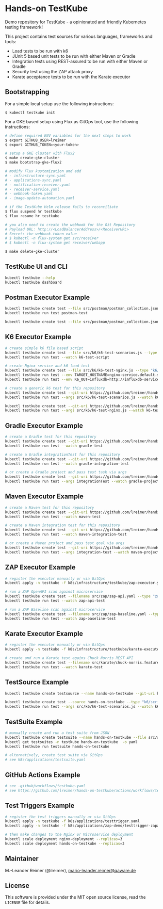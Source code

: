 # Hands-on TestKube

Demo repository for TestKube - a opinionated and friendly Kubernetes testing framework!

This project contains test sources for various languages, frameworks and tools:
- Load tests to be run with k6
- JUnit 5 based unit tests to be run with either Maven or Gradle
- Integration tests using REST-assured to be run with either Maven or Gradle
- Security test using the ZAP attack proxy
- Karate acceptance tests to be run with the Karate executor

## Bootstrapping

For a simple local setup use the following instructions:
```
$ kubectl testkube init
```

For a GKE based setup using Flux as GitOps tool, use the following instructions:
```bash
# define required ENV variables for the next steps to work
$ export GITHUB_USER=lreimer
$ export GITHUB_TOKEN=<your-token>

# setup a GKE cluster with Flux2
$ make create-gke-cluster
$ make bootstrap-gke-flux2

# modify Flux kustomization and add
# - infrastructure-sync.yaml
# - applications-sync.yaml
# - notification-receiver.yaml
# - receiver-service.yaml
# - webhook-token.yaml
# - image-update-automation.yaml

# if the TestKube Helm release fails to reconciliate
$ flux suspend hr testkube
$ flux resume hr testkube

# you also need to create the webhook for the Git Repository
# Payload URL: http://<LoadBalancerAddress>/<ReceiverURL>
# Secret: the webhook-token value
# $ kubectl -n flux-system get svc/receiver
# $ kubectl -n flux-system get receiver/webapp

$ make delete-gke-cluster
```

## TestKube UI and CLI

```bash
kubectl testkube --help 
kubectl testkube dashboard
```

## Postman Executor Example

```bash
kubectl testkube create test --file src/postman/postman_collection.json --type postman/collection --name postman-test
kubectl testkube run test postman-test

kubectl testkube create test --file src/postman/postman_collection.json --type postman/collection --name postman-scheduled-test --schedule="*/5 * * * *"
```

## K6 Executor Example

```bash
# create simple k6 file based script
kubectl testkube create test --file src/k6/k6-test-scenarios.js --type "k6/script" --name k6-test-script
kubectl testkube run test --watch k6-test-script

# create Nginx service and k6 load test
kubectl testkube create test --file src/k6/k6-test-nginx.js --type "k6/script" --name k6-test-nginx
kubectl testkube run test --env TARGET_HOSTNAME=nginx-service.default.svc.cluster.local --watch k6-test-nginx
kubectl testkube run test --env K6_OUT=influxdb=http://influxdb-service:8086/k6 --env TARGET_HOSTNAME=nginx-service.default.svc.cluster.local --watch k6-test-nginx

# create a generic k6 test for this repository
kubectl testkube create test --git-uri https://github.com/lreimer/hands-on-testkube.git --git-branch main --git-path src/k6/ --type "k6/script" --name k6-test-script-git
kubectl testkube run test --args src/k6/k6-test-scenarios.js --watch k6-test-script-git

kubectl testkube create test --git-uri https://github.com/lreimer/hands-on-testkube.git --git-branch main --git-path src/k6/ --type "k6/script" --name k6-test-nginx
kubectl testkube run test --args src/k6/k6-test-nginx.js --watch k6-test-nginx
```

## Gradle Executor Example

```bash
# create a Gradle test for this repository
kubectl testkube create test --git-uri https://github.com/lreimer/hands-on-testkube.git --git-branch main --type "gradle/test" --name gradle-test
kubectl testkube run test --watch gradle-test

# create a Gradle integrationTest for this repository
kubectl testkube create test --git-uri https://github.com/lreimer/hands-on-testkube.git --git-branch main --type "gradle/integrationTest" --name gradle-integration-test
kubectl testkube run test --watch gradle-integration-test

# or create a Gradle project and pass test task via args
kubectl testkube create test --git-uri https://github.com/lreimer/hands-on-testkube.git --git-branch main --type "gradle/project" --name gradle-project
kubectl testkube run test --args integrationTest --watch gradle-project
```

## Maven Executor Example

```bash
# create a Maven test for this repository
kubectl testkube create test --git-uri https://github.com/lreimer/hands-on-testkube.git --git-branch main --type "maven/test" --name maven-test
kubectl testkube run test --watch maven-test

# create a Maven integration test for this repository
kubectl testkube create test --git-uri https://github.com/lreimer/hands-on-testkube.git --git-branch main --type "maven/integration-test" --name maven-integration-test
kubectl testkube run test --watch maven-integration-test

# or create a Maven project and pass test goal via args
kubectl testkube create test --git-uri https://github.com/lreimer/hands-on-testkube.git --git-branch main --type "maven/project" --name maven-project
kubectl testkube run test --args integration-test --watch maven-project
```

## ZAP Executor Example

```bash
# register the executor manually or via GitOps
kubectl apply -n testkube -f k8s/infrastructure/testkube/zap-executor.yaml

# run a ZAP OpenAPI scan against microservice
kubectl testkube create test --filename src/zap/zap-api.yaml --type "zap/api" --name zap-api-test
kubectl testkube run test --watch zap-api-test

# run a ZAP Baseline scan against microservice
kubectl testkube create test --filename src/zap/zap-baseline.yaml --type "zap/baseline" --name zap-baseline-test
kubectl testkube run test --watch zap-baseline-test
```

## Karate Executor Example

```bash
# register the executor manually or via GitOps
kubectl apply -n testkube -f k8s/infrastructure/testkube/karate-executor.yaml

# create and run a Karate test agains Chuck Norris REST API
kubectl testkube create test --filename src/karate/chuck-norris.feature --type "karate/feature" --name karate-test
kubectl testkube run test --watch karate-test
```

## TestSource Example

```bash
kubectl testkube create testsource --name hands-on-testkube --git-uri https://github.com/lreimer/hands-on-testkube.git --git-branch main

kubectl testkube create test --source hands-on-testkube --type "k6/script" --name k6-testsource
kubectl testkube run test --args src/k6/k6-test-scenarios.js --watch k6-testsource
```

## TestSuite Example

```bash
# manually create and run a test suite from JSON
kubectl testkube create testsuite --name hands-on-testkube --file src/suite.json
kubectl get testsuites -n testkube hands-on-testkube  -o yaml
kubectl testkube run testsuite hands-on-testkube

# alternatively, create test suite via GitOps
# see k8s/applications/testsuite.yaml
```

## GitHub Actions Example

```bash
# see .github/workflows/testkube.yaml
# see https://github.com/lreimer/hands-on-testkube/actions/workflows/testkube.yaml
```

## Test Triggers Example

```bash
# register the test triggers manually or via GitOps
kubectl apply -n testkube -f k8s/applications/testtrigger.yaml
kubectl apply -n testkube -f k8s/applications/zap-demo/testtrigger-zapapi.yaml

# then make changes to the Nginx or Microservice deployment
kubectl scale deployment nginx-deployment --replicas=3
kubectl scale deployment hands-on-testkube --replicas=3
```

## Maintainer

M.-Leander Reimer (@lreimer), <mario-leander.reimer@qaware.de>

## License

This software is provided under the MIT open source license, read the `LICENSE`
file for details.